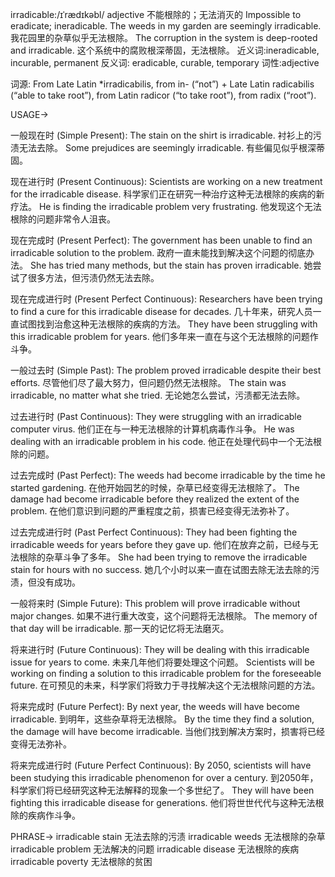 irradicable:/ɪˈrædɪkəbl/
adjective
不能根除的；无法消灭的
Impossible to eradicate; ineradicable.
The weeds in my garden are seemingly irradicable.  我花园里的杂草似乎无法根除。
The corruption in the system is deep-rooted and irradicable. 这个系统中的腐败根深蒂固，无法根除。
近义词:ineradicable, incurable, permanent
反义词: eradicable, curable, temporary
词性:adjective

词源:
From Late Latin *irradicabilis, from in- (“not”) + Late Latin radicabilis (“able to take root”), from Latin radicor (“to take root”), from radix (“root”).

USAGE->

一般现在时 (Simple Present):
The stain on the shirt is irradicable.  衬衫上的污渍无法去除。
Some prejudices are seemingly irradicable.  有些偏见似乎根深蒂固。

现在进行时 (Present Continuous):
Scientists are working on a new treatment for the irradicable disease.  科学家们正在研究一种治疗这种无法根除的疾病的新疗法。
He is finding the irradicable problem very frustrating. 他发现这个无法根除的问题非常令人沮丧。

现在完成时 (Present Perfect):
The government has been unable to find an irradicable solution to the problem. 政府一直未能找到解决这个问题的彻底办法。
She has tried many methods, but the stain has proven irradicable. 她尝试了很多方法，但污渍仍然无法去除。

现在完成进行时 (Present Perfect Continuous):
Researchers have been trying to find a cure for this irradicable disease for decades. 几十年来，研究人员一直试图找到治愈这种无法根除的疾病的方法。
They have been struggling with this irradicable problem for years. 他们多年来一直在与这个无法根除的问题作斗争。


一般过去时 (Simple Past):
The problem proved irradicable despite their best efforts. 尽管他们尽了最大努力，但问题仍然无法根除。
The stain was irradicable, no matter what she tried. 无论她怎么尝试，污渍都无法去除。

过去进行时 (Past Continuous):
They were struggling with an irradicable computer virus. 他们正在与一种无法根除的计算机病毒作斗争。
He was dealing with an irradicable problem in his code. 他正在处理代码中一个无法根除的问题。

过去完成时 (Past Perfect):
The weeds had become irradicable by the time he started gardening.  在他开始园艺的时候，杂草已经变得无法根除了。
The damage had become irradicable before they realized the extent of the problem. 在他们意识到问题的严重程度之前，损害已经变得无法弥补了。

过去完成进行时 (Past Perfect Continuous):
They had been fighting the irradicable weeds for years before they gave up. 他们在放弃之前，已经与无法根除的杂草斗争了多年。
She had been trying to remove the irradicable stain for hours with no success. 她几个小时以来一直在试图去除无法去除的污渍，但没有成功。


一般将来时 (Simple Future):
This problem will prove irradicable without major changes. 如果不进行重大改变，这个问题将无法根除。
The memory of that day will be irradicable. 那一天的记忆将无法磨灭。

将来进行时 (Future Continuous):
They will be dealing with this irradicable issue for years to come.  未来几年他们将要处理这个问题。
Scientists will be working on finding a solution to this irradicable problem for the foreseeable future. 在可预见的未来，科学家们将致力于寻找解决这个无法根除问题的方法。

将来完成时 (Future Perfect):
By next year, the weeds will have become irradicable. 到明年，这些杂草将无法根除。
By the time they find a solution, the damage will have become irradicable.  当他们找到解决方案时，损害将已经变得无法弥补。

将来完成进行时 (Future Perfect Continuous):
By 2050, scientists will have been studying this irradicable phenomenon for over a century. 到2050年，科学家们将已经研究这种无法解释的现象一个多世纪了。
They will have been fighting this irradicable disease for generations. 他们将世世代代与这种无法根除的疾病作斗争。


PHRASE->
irradicable stain  无法去除的污渍
irradicable weeds  无法根除的杂草
irradicable problem  无法解决的问题
irradicable disease 无法根除的疾病
irradicable poverty  无法根除的贫困
